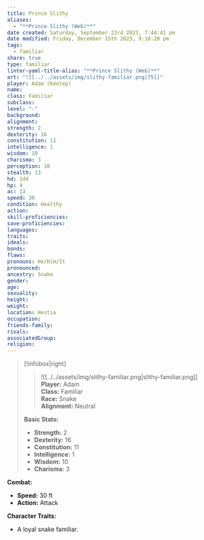 ```yaml
---
title: Prince Slithy
aliases:
  - "**Prince Slithy (Web)**"
date created: Saturday, September 23rd 2023, 7:44:41 pm
date modified: Friday, December 15th 2023, 9:10:20 pm
tags:
  - familiar
share: true
type: familiar
linter-yaml-title-alias: "**Prince Slithy (Web)**"
art: "![[../../assets/img/slithy-familiar.png|75]]"
player: Adam (Keotep)
name: 
class: Familiar
subclass: 
level: "-"
background: 
alignment: 
strength: 2
dexterity: 16
constitution: 11
intelligence: 1
wisdom: 10
charisma: 3
perception: 10
stealth: 13
hd: 1d4
hp: 4
ac: 13
speed: 30
condition: Healthy
action: 
skill-proficiencies: 
save-proficiencies: 
languages: 
traits: 
ideals: 
bonds: 
flaws: 
pronouns: He/Him/It
pronounced: 
ancestry: Snake
gender: 
age: 
sexuality: 
height: 
weight: 
location: Hestia
occupation: 
friends-family: 
rivals: 
associatedGroup: 
religion: 
---
```



> [!infobox|right]  
> >![[../../assets/img/slithy-familiar.png|slithy-familiar.png]]  
> **Player:** Adam  
> **Class:** Familiar  
> **Race:** Snake  
> **Alignment:** Neutral 
>
> **Basic Stats:**
> - **Strength:** 2
> - **Dexterity:** 16
> - **Constitution:** 11
> - **Intelligence:** 1
> - **Wisdom:** 10
> - **Charisma:** 3

**Combat:**

- **Speed:** 30 ft
- **Action:** Attack

**Character Traits:**

- A loyal snake familiar.

